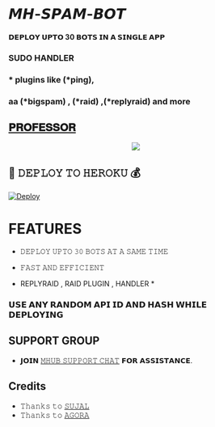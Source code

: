 # 𝙈𝙃-𝙎𝙋𝘼𝙈-𝘽𝙊𝙏

#### 𝗗𝗘𝗣𝗟𝗢𝗬 𝗨𝗣𝗧𝗢 30 𝗕𝗢𝗧𝗦 𝗜𝗡 𝗔 𝗦𝗜𝗡𝗚𝗟𝗘 𝗔𝗣𝗣 
### SUDO HANDLER 
### * plugins like (*ping), 
### aa (*bigspam) , (*raid) ,(*replyraid) and more
## [𝐏𝐑𝐎𝐅𝐄𝐒𝐒𝐎𝐑](t.me/Professor_agora)

<p align="center">
  <img src="https://telegra.ph/file/ce8b8e62cd807f75a1653.jpg">
</p>



## 🚀 𝙳𝙴𝙿𝙻𝙾𝚈 𝚃𝙾 𝙷𝙴𝚁𝙾𝙺𝚄 💰

[![Deploy](https://www.herokucdn.com/deploy/button.svg)](https://heroku.com/deploy?template=https://github.com/PROFESSOR-OS/MH-Spam-Bot)

# FEATURES

   - 𝙳𝙴𝙿𝙻𝙾𝚈 𝚄𝙿𝚃𝙾 𝟹𝟶 𝙱𝙾𝚃𝚂 𝙰𝚃 𝙰 𝚂𝙰𝙼𝙴 𝚃𝙸𝙼𝙴

   - 𝙵𝙰𝚂𝚃 𝙰𝙽𝙳 𝙴𝙵𝙵𝙸𝙲𝙸𝙴𝙽𝚃

   - REPLYRAID , RAID PLUGIN , HANDLER *


### 𝗨𝗦𝗘 𝗔𝗡𝗬 𝗥𝗔𝗡𝗗𝗢𝗠 𝗔𝗣𝗜 𝗜𝗗 𝗔𝗡𝗗 𝗛𝗔𝗦𝗛 𝗪𝗛𝗜𝗟𝗘 𝗗𝗘𝗣𝗟𝗢𝗬𝗜𝗡𝗚


## SUPPORT GROUP
   - 𝗝𝗢𝗜𝗡 [𝙼𝙷𝚄𝙱 𝚂𝚄𝙿𝙿𝙾𝚁𝚃 𝙲𝙷𝙰𝚃](https://t.me/MM_USERBOT) 𝗙𝗢𝗥 𝗔𝗦𝗦𝗜𝗦𝗧𝗔𝗡𝗖𝗘.

## Credits
   - 𝚃𝚑𝚊𝚗𝚔𝚜 𝚝𝚘 [𝚂𝚄𝙹𝙰𝙻](https://t.me/toxic_than_toxiest)
   - 𝚃𝚑𝚊𝚗𝚔𝚜 𝚝𝚘 [𝙰𝙶𝙾𝚁𝙰](https://t.me/prof_agora)
